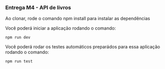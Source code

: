 ### Entrega M4 - API de livros
Ao clonar, rode o comando npm install para instalar as dependências

Você poderá iniciar a aplicação rodando o comando:

```npm run dev```

Você poderá rodar os testes automáticos preparádos para essa aplicação rodando o comando:

```npm run test```
